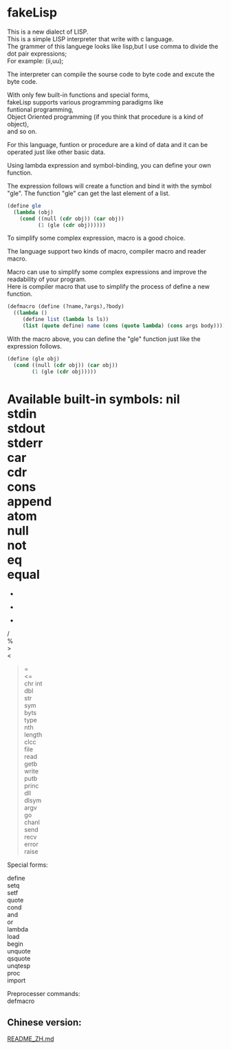 # fakeLisp

This is a new dialect of LISP.  
This is a simple LISP interpreter that write with c language.  
The grammer of this languege looks like lisp,but I use comma to divide the dot pair expressions;  
For example: (ii,uu);  

The interpreter can compile the sourse code to byte code and excute the byte code.  

With only few built-in functions and special forms,   
fakeLisp supports various programming paradigms like   
funtional programming,  
Object Oriented programming (if you think that procedure is a kind of object),  
and so on.  

For this language, funtion or procedure are a kind of data and it can be operated just like other basic data.  

Using lambda expression and symbol-binding, you can define your own function.   

The expression follows will create a function and bind it with the symbol "gle". The function "gle" can get the last element of a list.  

```scheme
(define gle
  (lambda (obj)
    (cond ((null (cdr obj)) (car obj))
          (1 (gle (cdr obj))))))
```

To simplify some complex expression, macro is a good choice.  

The language support two kinds of macro, compiler macro and reader macro.  

Macro can use to simplify some complex expressions and improve the readability of your program.  
Here is compiler macro that use to simplify the process of define a new function.  

```scheme
(defmacro (define (?name,?args),?body)
  ((lambda ()
     (define list (lambda ls ls))
     (list (quote define) name (cons (quote lambda) (cons args body))))))
```

With the macro above, you can define the "gle" function just like the expression follows.  

```scheme
(define (gle obj)
  (cond ((null (cdr obj)) (car obj))
        (1 (gle (cdr obj)))))
```

Available built-in symbols:
nil  
stdin  
stdout  
stderr  
car  
cdr  
cons  
append  
atom  
null  
not  
eq  
equal  
=  
+  
-  
*  
/  
%  
\>  
<  
>=  
<=  
chr
int  
dbl  
str  
sym  
byts  
type  
nth  
length  
clcc  
file  
read  
getb  
write  
putb  
princ  
dll  
dlsym  
argv  
go  
chanl  
send  
recv  
error  
raise  

Special forms:  

define  
setq  
setf  
quote  
cond  
and  
or  
lambda  
load  
begin  
unquote  
qsquote  
unqtesp  
proc  
import  

Preprocesser commands:  
defmacro  

##  Chinese version:  
[README\_ZH.md](./README\_ZH.md)
